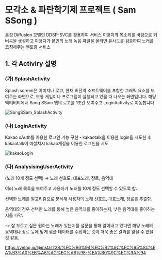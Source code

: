 # 모각소 & 파란학기제 프로젝트 ( Sam SSong )

음성 Diffusion 모델인 DDSP-SVC를 활용하여 서비스 이용자의 목소리를 바탕으로 커버곡을 생성하고 이용자가 본인의 노래 녹음 파일을 올리면 유사도를 검증하여 노래를 코칭해주는 멘토링 서비스

## 1. 각 Activiry 설명

### (가) SplashActivity 
Splash screen은 이미지나 로고, 현재 버전의 소프트웨어를 포함한 그래픽 요소를 보여주는 화면으로, 보통 게임이나 프로그램이 실행되고 있을 때 나오는 화면입니다.
해당 액티비티에서 Song SSam 앱의 로고를 1초간 보여주고 LoginActivity로 이동합니다.

![SongSSam_SplashActivity](https://github.com/chlwnsxo00/SongSSam/assets/31373739/49e6f181-5b92-4254-af28-7d8424c2ff81)

### (나) LoginActivity
Kakao oAuth를 이용한 로그인 기능 구현 - kakaotalk을 이용한 login을 시도한 후 kakaotalk이 미설치시 kakao계정을 이용한 로그인을 시도

![kakaoLogin](https://github.com/chlwnsxo00/SongSSam/assets/31373739/07e7a799-bbd4-4cfe-a24b-f82000440408)

### (다) AnalysisingUserActivity
(노래 10개 정도 선택) → 노래 선호도, 대표노래, 장르, 음역대

여러 노래 목록을 보여주고 사용자가 노래를 10개 정도 선택할 수 있도록 함.

선택한 노래를 알고리즘으로 분석해 사용자의 노래 선호도, 대표노래, 장르를 추출함.

음역대의 경우 선택한 노래를 통해 높은 음역대를 좋아하는지, 낮은 음역대를 좋아하는지를 파악.

-> 잘 부르고 싶은 원하는 노래가 있는지를 설문을 통해 알아내고 있다면 해당 노래의 음역대나 장르 등에 맞게 샘플 데이터를 수집하는 것이 더욱 좋은 결과를 얻을 수 있을 것 같음.

https://velog.io/@mstar228/%EC%B6%94%EC%B2%9C%EC%95%8C%EA%B3%A0%EB%A6%AC%EC%A6%98-%EA%B0%9C%EC%9A%94
